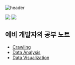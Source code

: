 ![header](https://capsule-render.vercel.app/api?type=waving&color=db78ea&height=300&section=header&text=gyeongnam%20Kim&fontSize=90&fontColor=ffffff)

<img src="https://img.shields.io/badge/Python-3766AB?style=flat-square&logo=Python&logoColor=white"/></a>
<img src="https://img.shields.io/badge/R-7df6b6?style=flat-square&logo=R&logoColor=black"/></a>

## 예비 개발자의 공부 노트
 - [Crawling](https://github.com/gyeongnamKim/)
 - [Data Analysis]()
 - [Data Visualization]()

<!--
**gyeongnamKim/gyeongnamKim** is a ✨ _special_ ✨ repository because its `README.md` (this file) appears on your GitHub profile.

Here are some ideas to get you started:

- 🔭 I’m currently working on ...
- 🌱 I’m currently learning ...
- 👯 I’m looking to collaborate on ...
- 🤔 I’m looking for help with ...
- 💬 Ask me about ...
- 📫 How to reach me: ...
- 😄 Pronouns: ...
- ⚡ Fun fact: ...
-->
